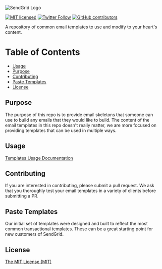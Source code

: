![SendGrid Logo](https://uiux.s3.amazonaws.com/2016-logos/email-logo%402x.png)

[![MIT licensed](https://img.shields.io/badge/license-MIT-blue.svg)](./LICENSE)
[![Twitter Follow](https://img.shields.io/twitter/follow/sendgrid.svg?style=social&label=Follow)](https://twitter.com/sendgrid)
[![GitHub contributors](https://img.shields.io/github/contributors/sendgrid/email-templates.svg)](https://github.com/sendgrid/email-templates/graphs/contributors)

A repository of common email templates to use and modify to your heart's content.

# Table of Contents

* [Usage](#usage)
* [Purpose](#purpose)
* [Contributing](#contributing)
* [Paste Templates](#paste-templates)
* [License](#license)

## Purpose
The purpose of this repo is to provide email skeletons that someone can use to build any emails that they would like to build. The content of the email templates in this repo doesn't really matter, we are more focused on providing templates that can be used in multiple ways. 

<a name="usage"></a>
## Usage
[Templates Usage Documentation](https://github.com/sendgrid/email-templates/blob/master/USAGE.md)

<a name="contributing"></a>
## Contributing
If you are interested in contributing, please submit a pull request. We ask that you thoroughly test your email templates in a variety of clients before submitting a PR.

<a name="paste-templates"></a>
## Paste Templates
Our initial set of templates were designed and built to reflect the most common transactional templates. These can be a great starting point for new customers of SendGrid.

<a name="license"></a>
## License
[The MIT License (MIT)](LICENSE)
